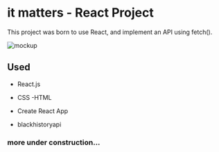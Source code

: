 # it matters - React Project

This project was born to use React, and implement an API using fetch().

![mockup](https://user-images.githubusercontent.com/17276621/152981007-b4da1459-1e4b-47b8-8149-2653b20bbe59.png)


## Used

- React.js
- CSS 
 -HTML
 
 - Create React App
 - blackhistoryapi

### more under construction...
